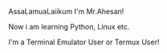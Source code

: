 AssaLamuaLaiikum I'm Mr.Ahesan!

Now i am learning Python, Linux etc.

I'm a Terminal Emulator User or Termux User!
